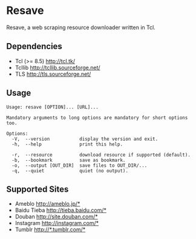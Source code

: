 # Resave

Resave, a web scraping resource downloader written in Tcl.

## Dependencies

* Tcl (>= 8.5) <http://tcl.tk/>
* Tcllib <http://tcllib.sourceforge.net/>
* TLS <http://tls.sourceforge.net/>

## Usage

```
Usage: resave [OPTION]... [URL]...

Mandatory arguments to long options are mandatory for short options too.

Options:
  -V,  --version           display the version and exit.
  -h,  --help              print this help.

  -r,  --resource          download resource if supported (default).
  -b,  --bookmark          save as bookmark.
  -o,  --output [OUT_DIR]  save files to OUT_DIR/...
  -q,  --quiet             quiet (no output).
```

## Supported Sites

* Ameblo <http://ameblo.jp/*>
* Baidu Tieba <http://tieba.baidu.com/*>
* Douban <http://site.douban.com/*>
* Instagram <http://instagram.com/*>
* Tumblr <http://*.tumblr.com/*>
